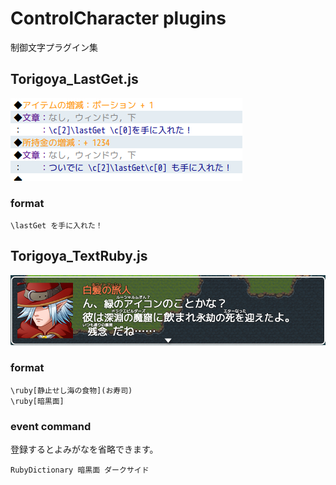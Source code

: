 # ControlCharacter plugins

制御文字プラグイン集

## Torigoya_LastGet.js
![last_get](./images/text_last_get.png)

### format
```
\lastGet を手に入れた！
```

## Torigoya_TextRuby.js
![text_ruby](./images/text_ruby.png)

### format
```
\ruby[静止せし海の食物](お寿司)
\ruby[暗黒面]
```

### event command
登録するとよみがなを省略できます。

```
RubyDictionary 暗黒面 ダークサイド
```
